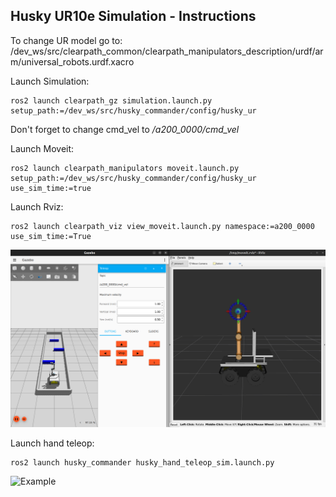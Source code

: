 ## Husky UR10e Simulation - Instructions

To change UR model go to: /dev_ws/src/clearpath_common/clearpath_manipulators_description/urdf/arm/universal_robots.urdf.xacro

Launch Simulation:

```
ros2 launch clearpath_gz simulation.launch.py setup_path:=/dev_ws/src/husky_commander/config/husky_ur
```

Don't forget to change cmd_vel to */a200_0000/cmd_vel*

Launch Moveit:

```
ros2 launch clearpath_manipulators moveit.launch.py setup_path:=/dev_ws/src/husky_commander/config/husky_ur use_sim_time:=true
```

Launch Rviz:
```
ros2 launch clearpath_viz view_moveit.launch.py namespace:=a200_0000 use_sim_time:=True
```

![Simulation](./media/simulation.png)

Launch hand teleop:
```
ros2 launch husky_commander husky_hand_teleop_sim.launch.py
```
![Example](./media/example.gif)

